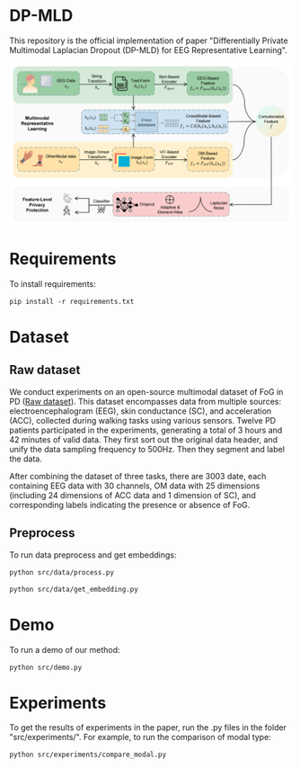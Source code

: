 # DP-MLD

This repository is the official implementation of paper "Differentially Private Multimodal Laplacian
Dropout (DP-MLD) for EEG Representative Learning".

![image](https://github.com/Rachfu/DP-MLD/blob/main/fig/workflow.png)

# Requirements

To install requirements:
```
pip install -r requirements.txt
```

# Dataset
## Raw dataset
We conduct experiments on an open-source multimodal dataset of FoG in PD ([Raw dataset](https://github.com/AccSrd/multimodal-Parkinson-data-processing)). This dataset encompasses data from multiple sources: electroencephalogram (EEG), skin conductance (SC), and acceleration (ACC), collected during walking tasks using various sensors. Twelve PD patients participated in the experiments, generating a total of 3 hours and 42 minutes of valid data. They first sort out the original data header, and unify the data sampling frequency to 500Hz. Then they segment and label the data. 

After combining the dataset of three tasks, there are 3003 date, each containing EEG data with 30 channels, OM data with 25 dimensions (including 24 dimensions of ACC data and 1 dimension of SC), and corresponding labels indicating the presence or absence of FoG.

## Preprocess
To run data preprocess and get embeddings:
```
python src/data/process.py
```
```
python src/data/get_embedding.py
```

# Demo
To run a demo of our method:
```
python src/demo.py
```

# Experiments
To get the results of experiments in the paper, run the .py files in the folder "src/experiments/". For example, to run the comparison of modal type:
```
python src/experiments/compare_modal.py
```

